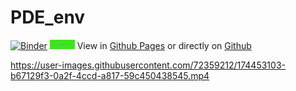 # PDE_env
[![Binder](https://mybinder.org/badge_logo.svg)](https://mybinder.org/v2/gh/RaffaeleParadiso/Partial_differential_equations/HEAD)
[<img alt="alt_text" width="40px" src="images/b.png" />](https://www.google.com/)
View in [Github Pages](https://raffaeleparadiso.github.io/Partial_differential_equations/) 
or directly on [Github](https://github.com/RaffaeleParadiso/Partial_differential_equations)


https://user-images.githubusercontent.com/72359212/174453103-b67129f3-0a2f-4ccd-a817-59c450438545.mp4

